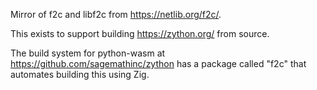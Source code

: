 Mirror of f2c and libf2c from https://netlib.org/f2c/.

This exists to support building https://zython.org/ from source.

The build system for python-wasm at https://github.com/sagemathinc/zython has a package called "f2c" that automates building this using Zig.
